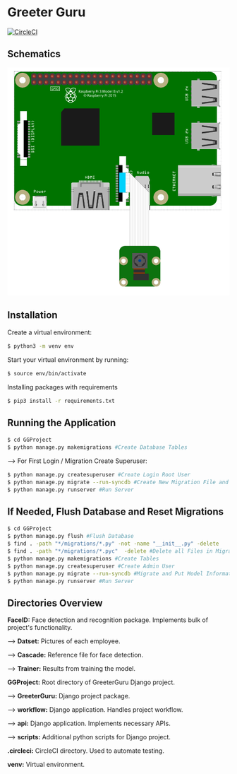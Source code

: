 # Greeter Guru
[![CircleCI](https://circleci.com/gh/VarenTechInternship/greeterguru.svg?style=svg)](https://circleci.com/gh/VarenTechInternship/greeterguru)
## Schematics

![Schematics](schematics.png)

## Installation

Create a virtual environment:
```bash
$ python3 -m venv env
```

Start your virtual environment by running:
```bash
$ source env/bin/activate
```
Installing packages with requirements
```bash
$ pip3 install -r requirements.txt
```

## Running the Application
```bash
$ cd GGProject
$ python manage.py makemigrations #Create Database Tables
```
--> For First Login / Migration Create Superuser:
```bash
$ python manage.py createsuperuser #Create Login Root User
$ python manage.py migrate --run-syncdb #Create New Migration File and Inserts Model Data into Database
$ python manage.py runserver #Run Server
```

## If Needed, Flush Database and Reset Migrations
```bash
$ cd GGProject
$ python manage.py flush #Flush Database
$ find . -path "*/migrations/*.py" -not -name "__init__.py" -delete
$ find . -path "*/migrations/*.pyc"  -delete #Delete all Files in Migrations Folder except __init__.py
$ python manage.py makemigrations #Create Tables
$ python manage.py createsuperuser #Create Admin User
$ python manage.py migrate --run-syncdb #Migrate and Put Model Information in Database
$ python manage.py runserver #Run Server
```

## Directories Overview

**FaceID:** Face detection and recognition package. Implements bulk of project's functionality.

--> **Datset:** Pictures of each employee.

--> **Cascade:** Reference file for face detection.

--> **Trainer:** Results from training the model.

**GGProject:** Root directory of GreeterGuru Django project.

--> **GreeterGuru:** Django project package.

--> **workflow:** Django application. Handles project workflow.

--> **api:** Django application. Implements necessary APIs.

--> **scripts:** Additional python scripts for Django project.

**.circleci:** CircleCI directory. Used to automate testing.

**venv:** Virtual environment.
